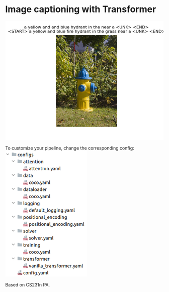# Image captioning with Transformer


![sample](https://raw.githubusercontent.com/bsuleymanov/image-captioning/main/images/result.png?token=AR6OWDMVAPAZLROX3OMMLE3BCKCVC "sample")

To customize your pipeline, change the corresponding config:   
![configs](https://raw.githubusercontent.com/bsuleymanov/image-captioning/main/images/config.png?token=AR6OWDKWYKPQV7XXWU4VZG3BCKCKU "configs")



Based on CS231n PA.
